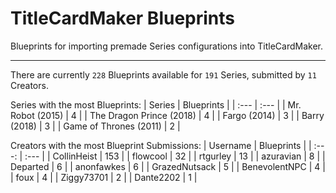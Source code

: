 # TitleCardMaker Blueprints

Blueprints for importing premade Series configurations into TitleCardMaker.

---

There are currently `228` Blueprints available for `191` Series, submitted by `11` Creators.

Series with the most Blueprints:
| Series | Blueprints |
| :--- | :--- |
| Mr. Robot (2015) | 4 |
| The Dragon Prince (2018) | 4 |
| Fargo (2014) | 3 |
| Barry (2018) | 3 |
| Game of Thrones (2011) | 2 |

Creators with the most Blueprint Submissions:
| Username | Blueprints |
| :---: | :--- |
| CollinHeist | 153 |
| flowcool | 32 |
| rtgurley | 13 |
| azuravian | 8 |
| Departed | 6 |
| anonfawkes | 6 |
| GrazedNutsack | 5 |
| BenevolentNPC | 4 |
| foux | 4 |
| Ziggy73701 | 2 |
| Dante2202 | 1 |
